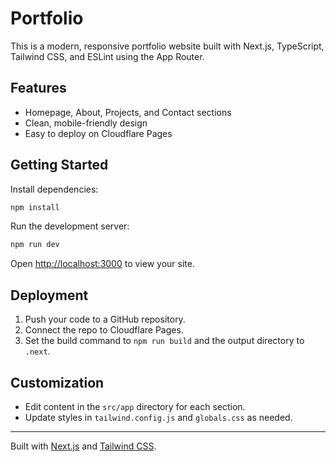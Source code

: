 # Portfolio

This is a modern, responsive portfolio website built with Next.js, TypeScript, Tailwind CSS, and ESLint using the App Router. 

## Features
- Homepage, About, Projects, and Contact sections
- Clean, mobile-friendly design
- Easy to deploy on Cloudflare Pages

## Getting Started

Install dependencies:
```bash
npm install
```

Run the development server:
```bash
npm run dev
```

Open [http://localhost:3000](http://localhost:3000) to view your site.

## Deployment

1. Push your code to a GitHub repository.
2. Connect the repo to Cloudflare Pages.
3. Set the build command to `npm run build` and the output directory to `.next`.

## Customization
- Edit content in the `src/app` directory for each section.
- Update styles in `tailwind.config.js` and `globals.css` as needed.

---

Built with [Next.js](https://nextjs.org/) and [Tailwind CSS](https://tailwindcss.com/).
